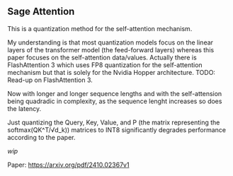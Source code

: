 ## Sage Attention
This is a quantization method for the self-attention mechanism.

My understanding is that most quantization models focus on the linear layers of
the transformer model (the feed-forward layers) whereas this paper focuses on
the self-attention data/values. Actually there is FlashAttention 3 which uses
FP8 quantization for the self-attention mechanism but that is solely for the
Nvidia Hopper architecture. TODO: Read-up on FlashAttention 3.

Now with longer and longer sequence lengths and with the self-attension being
quadradic in complexity, as the sequence lenght increases so does the latency.

Just quantizing the Query, Key, Value, and P (the matrix representing the
softmax(QK^T/√d_k)) matrices to INT8 significantly degrades performance
according to the paper.

_wip_

Paper: https://arxiv.org/pdf/2410.02367v1
